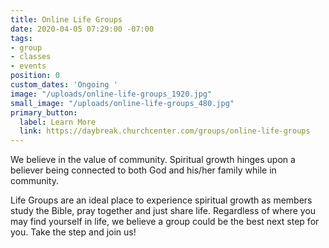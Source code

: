 ```yaml
---
title: Online Life Groups
date: 2020-04-05 07:29:00 -07:00
tags:
- group
- classes
- events
position: 0
custom_dates: 'Ongoing '
image: "/uploads/online-life-groups_1920.jpg"
small_image: "/uploads/online-life-groups_480.jpg"
primary_button:
  label: Learn More
  link: https://daybreak.churchcenter.com/groups/online-life-groups
---
```


We believe in the value of community. Spiritual growth hinges upon a believer being connected to both God and his/her family while in community.

Life Groups are an ideal place to experience spiritual growth as members study the Bible, pray together and just share life. Regardless of where you may find yourself in life, we believe a group could be the best next step for you. Take the step and join us!